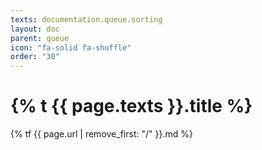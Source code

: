 ```yaml
---
texts: documentation.queue.sorting
layout: doc
parent: queue
icon: "fa-solid fa-shuffle"
order: "30"
---
```


# {% t {{ page.texts }}.title %}

{% tf {{ page.url | remove_first: "/" }}.md %}

